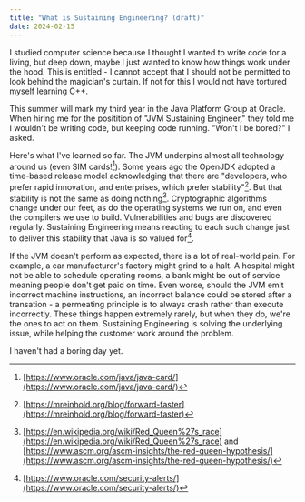 ```yaml
---
title: "What is Sustaining Engineering? (draft)"
date: 2024-02-15
---
```


I studied computer science because I thought I wanted to write code for a living, but deep down, maybe I just wanted to know how things work under the hood. This is entitled - I cannot accept that I should not be permitted to look behind the magician's curtain. If not for this I would not have tortured myself learning C++.

This summer will mark my third year in the Java Platform Group at Oracle. When hiring me for the positition of "JVM Sustaining Engineer," they told me I wouldn't be writing code, but keeping code running. "Won't I be bored?" I asked. 

Here's what I've learned so far. The JVM underpins almost all technology around us (even SIM cards![^1]). Some years ago the OpenJDK adopted a time-based release model acknowledging that there are "developers, who prefer rapid innovation, and enterprises, which prefer stability"[^2]. But that stability is not the same as doing nothing[^3]. Cryptographic algorithms change under our feet, as do the operating systems we run on, and even the compilers we use to build. Vulnerabilities and bugs are discovered regularly. Sustaining Engineering means reacting to each such change just to deliver this stability that Java is so valued for[^4]. 

If the JVM doesn't perform as expected, there is a lot of real-world pain. For example, a car manufacturer's factory might grind to a halt. A hospital might not be able to schedule operating rooms, a bank might be out of service meaning people don't get paid on time. Even worse, should the JVM emit incorrect machine instructions, an incorrect balance could be stored after a transation - a permeating principle is to always crash rather than execute incorrectly. These things happen extremely rarely, but when they do, we're the ones to act on them. Sustaining Engineering is solving the underlying issue, while helping the customer work around the problem.

I haven't had a boring day yet.

[^1]: [https://www.oracle.com/java/java-card/](https://www.oracle.com/java/java-card/)
[^2]: [https://mreinhold.org/blog/forward-faster](https://mreinhold.org/blog/forward-faster)
[^3]: [https://en.wikipedia.org/wiki/Red_Queen%27s_race](https://en.wikipedia.org/wiki/Red_Queen%27s_race) and [https://www.ascm.org/ascm-insights/the-red-queen-hypothesis/](https://www.ascm.org/ascm-insights/the-red-queen-hypothesis/)
[^4]: [https://www.oracle.com/security-alerts/](https://www.oracle.com/security-alerts/)
